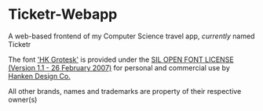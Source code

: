 # Ticketr-Webapp
 
A web-based frontend of my Computer Science travel app, *currently* named Ticketr

The font ['HK Grotesk'](https://hanken.co/products/hk-grotesk) is provided under the [SIL OPEN FONT LICENSE (Version 1.1 - 26 February 2007)](https://github.com/tomfairey/Ticketr-Mockup/blob/master/assets/fonts/HK%20Grotesk/HKGrotesk-OFL.txt) for personal and commercial use by [Hanken Design Co.](https://hanken.co/)

All other brands, names and trademarks are property of their respective owner(s)